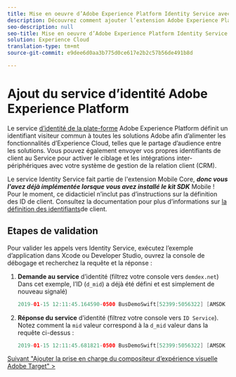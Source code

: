 ```yaml
---
title: Mise en oeuvre d’Adobe Experience Platform Identity Service avec lancement
description: Découvrez comment ajouter l’extension Adobe Experience Platform Identity Service et utiliser l’action Définir les ID de client pour collecter les ID de client. Cette leçon fait partie du didacticiel Mise en oeuvre d’Experience Cloud dans les applications iOS rapides mobiles.
seo-description: null
seo-title: Mise en oeuvre d’Adobe Experience Platform Identity Service avec lancement
solution: Experience Cloud
translation-type: tm+mt
source-git-commit: e9dee6d0aa3b775d0ce617e2b2c57b56de491b8d

---
```



# Ajout du service d’identité Adobe Experience Platform

Le service [d’identité de la plate-forme](https://docs.adobe.com/content/help/en/id-service/using/home.html) Adobe Experience Platform définit un identifiant visiteur commun à toutes les solutions Adobe afin d’alimenter les fonctionnalités d’Experience Cloud, telles que le partage d’audience entre les solutions.  Vous pouvez également envoyer vos propres identifiants de client au Service pour activer le ciblage et les intégrations inter-périphériques avec votre système de gestion de la relation client (CRM).

Le service Identity Service fait partie de l'extension Mobile Core, ***donc vous l'avez déjà implémentée lorsque vous avez installé le kit SDK*** Mobile ! Pour le moment, ce didacticiel n’inclut pas d’instructions sur la définition des ID de client. Consultez la documentation pour plus d’informations sur [la définition des identifiants](https://aep-sdks.gitbook.io/docs/using-mobile-extensions/mobile-core/identity/identity-api-reference)de client.

## Etapes de validation

Pour valider les appels vers Identity Service, exécutez l’exemple d’application dans Xcode ou Developer Studio, ouvrez la console de débogage et recherchez la requête et la réponse :

1. **Demande au service** d’identité (filtrez votre console vers `demdex.net`) Dans cet exemple, l’ID (`d_mid`) a déjà été défini et est simplement de nouveau signalé)

   ```swift
   2019-01-15 12:11:45.164590-0500 BusDemoSwift[52399:5056322] [AMSDK DEBUG <com.adobe.module.identity>]: Sending request (https://dpm.demdex.net/id?d_rtbd=json&d_ver=2&d_orgid=7ABB3E6A5A7491460A495D61@AdobeOrg&d_mid=17179986463578698626041670574784107777&d_blob=j8Odv6LonN4r3an7LhD3WZrU1bUpAkFkkiY1ncBR96t2PTI&dcs_region=9)
   ```

1. **Réponse du service** d’identité (filtrez votre console vers `ID Service`). Notez comment la `mid` valeur correspond à la `d_mid` valeur dans la requête ci-dessus :

   ```swift
   2019-01-15 12:11:45.681821-0500 BusDemoSwift[52399:5056322] [AMSDK DEBUG <com.adobe.module.identity>]: ID Service - Got ID Response (mid: 17179986463578698626041670574784107777, blob: j8Odv6LonN4r3an7LhD3WZrU1bUpAkFkkiY1ncBR96t2PTI, hint: 9, ttl: "604800000 ms")
   
[Suivant "Ajouter la prise en charge du compositeur d’expérience visuelle Adobe Target" &gt;](target-vec.md)
